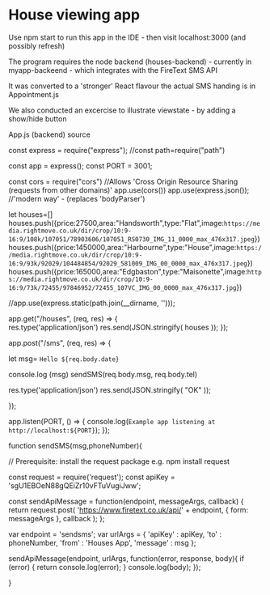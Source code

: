 # House viewing app

Use npm start to run this app in the IDE - then visit localhost:3000 (and possibly refresh)

The program requires the node backend (houses-backend) - currently in myapp-backeend - which integrates with the FireText SMS API

It was converted to a 'stronger' React flavour the actual SMS handing is in Appointment.js

We also conducted an excercise to illustrate viewstate - by adding a show/hide button 


App.js (backend) source


const express = require("express");
//const path=require("path")

const app = express();
const PORT = 3001;

const cors = require("cors")  //Allows 'Cross Origin Resource Sharing (requests from other domains)'
app.use(cors())
app.use(express.json());  //'modern way' - (replaces 'bodyParser')


let houses=[]
houses.push({price:27500,area:"Handsworth",type:"Flat",image:`https://media.rightmove.co.uk/dir/crop/10:9-16:9/108k/107051/78903606/107051_RS0730_IMG_11_0000_max_476x317.jpeg`})
houses.push({price:1450000,area:"Harbourne",type:"House",image:`https://media.rightmove.co.uk/dir/crop/10:9-16:9/93k/92029/104484854/92029_581009_IMG_00_0000_max_476x317.jpeg`})
houses.push({price:165000,area:"Edgbaston",type:"Maisonette",image:`https://media.rightmove.co.uk/dir/crop/10:9-16:9/73k/72455/97846952/72455_107VC_IMG_00_0000_max_476x317.jpg`})

//app.use(express.static(path.join(__dirname, '')));

app.get("/houses", (req, res) => {  
  res.type('application/json') 
  res.send(JSON.stringify( houses ));
});

app.post("/sms", (req, res) => {
  
  let msg= `Hello ${req.body.date}`

  console.log (msg)
  sendSMS(req.body.msg, req.body.tel)

  res.type('application/json')
  res.send(JSON.stringify( "OK" ));

});


app.listen(PORT, () => {
  console.log(`Example app listening at http://localhost:${PORT}`);
});


function sendSMS(msg,phoneNumber){

  // Prerequisite: install the request package e.g. npm install request

  const request = require('request');
  const apiKey = 'sgU1EBOeN88gQEiZr10vFTuVugiJww'; 

  const sendApiMessage = function(endpoint, messageArgs, callback) {
    return request.post(
        'https://www.firetext.co.uk/api/' + endpoint,
        { form: messageArgs },
        callback
    );
  };

  var endpoint = 'sendsms';
  var urlArgs = {
      'apiKey' : apiKey,
      'to' : phoneNumber,
      'from' : 'Houses App',
      'message' : msg
  };

  
  sendApiMessage(endpoint, urlArgs, function(error, response, body){
    if (error) {
        return console.log(error);
    }
    console.log(body);
  });
  

}




